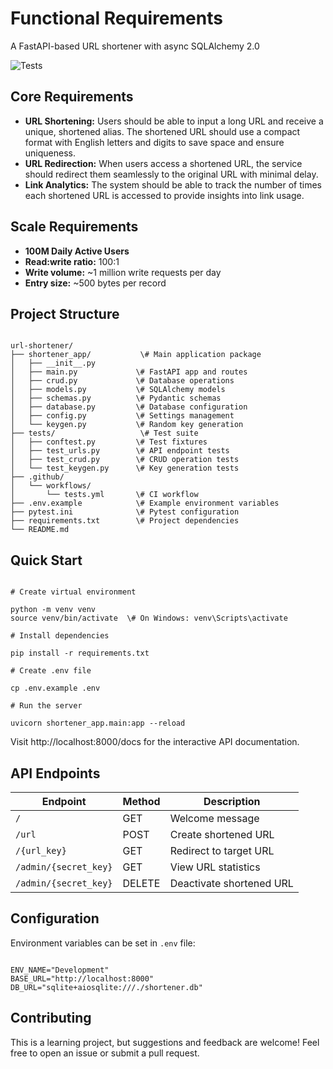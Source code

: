 # Functional Requirements

A FastAPI-based URL shortener with async SQLAlchemy 2.0

![Tests](https://github.com/selimym/url-shortener/workflows/Tests/badge.svg)

## Core Requirements

- **URL Shortening:** Users should be able to input a long URL and receive a unique, shortened alias. The shortened URL should use a compact format with English letters and digits to save space and ensure uniqueness.  
- **URL Redirection:** When users access a shortened URL, the service should redirect them seamlessly to the original URL with minimal delay.  
- **Link Analytics:** The system should be able to track the number of times each shortened URL is accessed to provide insights into link usage.

## Scale Requirements

- **100M Daily Active Users**  
- **Read:write ratio:** 100:1  
- **Write volume:** ~1 million write requests per day  
- **Entry size:** ~500 bytes per record


## Project Structure

```

url-shortener/
├── shortener_app/           \# Main application package
│   ├── __init__.py
│   ├── main.py             \# FastAPI app and routes
│   ├── crud.py             \# Database operations
│   ├── models.py           \# SQLAlchemy models
│   ├── schemas.py          \# Pydantic schemas
│   ├── database.py         \# Database configuration
│   ├── config.py           \# Settings management
│   └── keygen.py           \# Random key generation
├── tests/                   \# Test suite
│   ├── conftest.py         \# Test fixtures
│   ├── test_urls.py        \# API endpoint tests
│   ├── test_crud.py        \# CRUD operation tests
│   └── test_keygen.py      \# Key generation tests
├── .github/
│   └── workflows/
│       └── tests.yml       \# CI workflow
├── .env.example            \# Example environment variables
├── pytest.ini              \# Pytest configuration
├── requirements.txt        \# Project dependencies
└── README.md

```

## Quick Start

```

# Create virtual environment

python -m venv venv
source venv/bin/activate  \# On Windows: venv\Scripts\activate

# Install dependencies

pip install -r requirements.txt

# Create .env file

cp .env.example .env

# Run the server

uvicorn shortener_app.main:app --reload

```

Visit http://localhost:8000/docs for the interactive API documentation.

## API Endpoints

| Endpoint | Method | Description |
|----------|--------|-------------|
| `/` | GET | Welcome message |
| `/url` | POST | Create shortened URL |
| `/{url_key}` | GET | Redirect to target URL |
| `/admin/{secret_key}` | GET | View URL statistics |
| `/admin/{secret_key}` | DELETE | Deactivate shortened URL |

## Configuration

Environment variables can be set in `.env` file:

```

ENV_NAME="Development"
BASE_URL="http://localhost:8000"
DB_URL="sqlite+aiosqlite:///./shortener.db"

```

## Contributing

This is a learning project, but suggestions and feedback are welcome! Feel free to open an issue or submit a pull request.